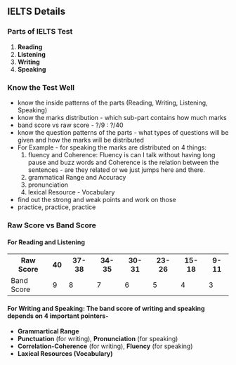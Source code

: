 ## **IELTS Details**

### **Parts of IELTS Test**
1. **Reading**
2. **Listening**
3. **Writing**
4. **Speaking**

### **Know the Test Well**
- know the inside patterns of the parts (Reading, Writing, Listening, Speaking)
- know the marks distribution - which sub-part contains how much marks
- band score vs raw score - ?/9 : ?/40
- know the question patterns of the parts - what types of questions will be given and how the marks will be distributed
- For Example - for speaking the marks are distributed on 4 things:
	1. fluency and Coherence: Fluency is can I talk without having long pause and buzz words and Coherence is the relation between the sentences - are they related or we just jumps here and there.
	2. grammatical Range and Accuracy
	3. pronunciation
	4. lexical Resource - Vocabulary
- find out the strong and weak points and work on those
- practice, practice, practice

### **Raw Score vs Band Score**
#### **For Reading and Listening**
<table >
    <tr>
        <th>Raw Score</th>
        <th>40</th>
        <th>37-38</th>
        <th>34-35</th>
        <th>30-31</th>
        <th>23-26</th>
        <th>15-18</th>
        <th>9-11</th>
    </tr>
    <tr>
        <td>Band Score</td>
        <td>9</td>
        <td>8</td>
        <td>7</td>
        <td>6</td>
        <td>5</td>
        <td>4</td>
        <td>3</td>
    </tr>
</table>

#### **For Writing and Speaking:** The band score of writing and speaking depends on 4 important pointers-
- **Grammartical Range**
- **Punctuation** (for writing), **Pronunciation** (for speaking)
- **Correlation-Coherence** (for writing), **Fluency** (for speaking)
- **Laxical Resources (Vocabulary)**
